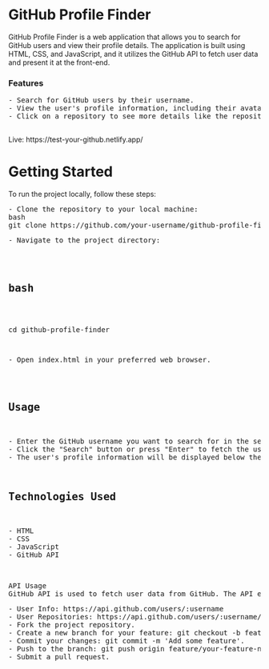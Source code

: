 <h1>GitHub Profile Finder</h1>
<p>GitHub Profile Finder is a web application that allows you to search for GitHub users and view their profile details. The application is built using HTML, CSS, and JavaScript, and it utilizes the GitHub API to fetch user data and present it at the front-end.
</p>
<h3>Features</h3>
<pre>
- Search for GitHub users by their username.
- View the user's profile information, including their avatar, name, bio, location, and public repositories.
- Click on a repository to see more details like the repository name, description, and the number of stars.
  </pre>
Live: https://test-your-github.netlify.app/
<h1>Getting Started</h1>
To run the project locally, follow these steps:
<pre>
- Clone the repository to your local machine:
bash
git clone https://github.com/your-username/github-profile-finder.git
<pre>
- Navigate to the project directory:
  </pre>
<h2>bash</h2>

cd github-profile-finder
<pre>
- Open index.html in your preferred web browser.
</pre>
<h2>Usage</h2>
<pre>
- Enter the GitHub username you want to search for in the search bar.
- Click the "Search" button or press "Enter" to fetch the user's profile data.
- The user's profile information will be displayed below the search bar.
</pre>
<h2>Technologies Used</h2>
<pre>
- HTML
- CSS
- JavaScript
- GitHub API
  </pre>
API Usage
GitHub API is used to fetch user data from GitHub. The API endpoints used in this project include:
<pre>
- User Info: https://api.github.com/users/:username
- User Repositories: https://api.github.com/users/:username/repos
- Fork the project repository.
- Create a new branch for your feature: git checkout -b feature/your-feature-name.
- Commit your changes: git commit -m 'Add some feature'.
- Push to the branch: git push origin feature/your-feature-name.
- Submit a pull request.
  </pre>
